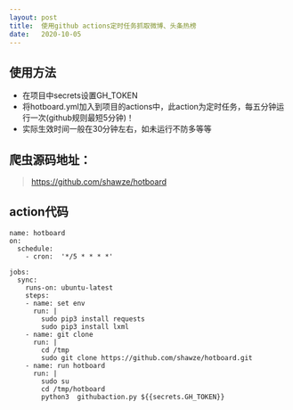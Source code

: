 ```yaml
---
layout: post
title:  使用github actions定时任务抓取微博、头条热榜
date:   2020-10-05
---
```


## 使用方法

* 在项目中secrets设置GH_TOKEN
* 将hotboard.yml加入到项目的actions中，此action为定时任务，每五分钟运行一次(github规则最短5分钟)！
* 实际生效时间一般在30分钟左右，如未运行不防多等等

## 爬虫源码地址：
> https://github.com/shawze/hotboard

## action代码

```
name: hotboard
on:
  schedule:
    - cron:  '*/5 * * * *'

jobs:
  sync:
    runs-on: ubuntu-latest
    steps:
    - name: set env
      run: |
        sudo pip3 install requests
        sudo pip3 install lxml
    - name: git clone
      run: |
        cd /tmp
        sudo git clone https://github.com/shawze/hotboard.git
    - name: run hotboard
      run: |
        sudo su
        cd /tmp/hotboard
        python3  githubaction.py ${{secrets.GH_TOKEN}}
```
